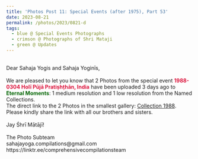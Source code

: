 ```yaml
---
title: 'Photos Post 11: Special Events (after 1975), Part 53'
date: 2023-08-21
permalink: /photos/2023/0821-d
tags:
  - blue @ Special Events Photographs
  - crimson @ Photographs of Shri Mataji
  - green @ Updates
---
```


<p>
<br>
Dear Sahaja Yogis and Sahaja Yoginīs,<br>
<br>
We are pleased to let you know that 2 Photos from the special event <font color="Crimson"><b>1988-0304 Holī Pūjā Pratiṣhṭhān, India</b></font> have been uploaded 3 days ago to <font color="DarkGreen"><b>Eternal Moments</b></font>: 1 medium resolution and 1 low resolution from the Named Collections.<br>
The direct link to the 2 Photos in the smallest gallery: <a href="https://eternalmoments.smugmug.com/Collections/John-Watkinson-Collection/1988/"> Collection 1988</a>.<br>
Please kindly share the link with all our brothers and sisters.<br>
<br>
Jay Śhrī Mātājī!<br>
<br>
The Photo Subteam<br>
sahajayoga.compilations@gmail.com<br>
https://linktr.ee/comprehensivecompilationsteam<br>
</p>